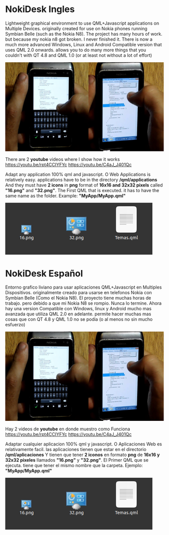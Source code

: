 # NokiDesk Ingles
Lightweight graphical environment to use QML+Javascript applications on Multiple Devices.
originally created for use on Nokia phones running Symbian Belle (such as the Nokia N8).
The project has many hours of work. but because my nokia n8 got broken. I never finished it.
There is now a much more advanced Windows, Linux and Android Compatible version that uses QML 2.0 onwards. allows you to do many more things that you couldn't with QT 4.8 and QML 1.0 (or at least not without a lot of effort)

![photo Example](https://github.com/Dante-Leoncini/nokidesk/blob/main/Imagenes/31646731_414837758987463_2726943271023542272_n.jpg?raw=true)

There are 2 **youtube** videos where I show how it works
https://youtu.be/rpt4CCIYFYc
https://youtu.be/C4aJ_J401Qc

Adapt any application 100% qml and javascript. O Web Applications is relatively easy.
applications have to be in the directory
**/qml/applications**
And they must have **2 icons** in **png** format of **16x16 and 32x32 pixels** called **"16.png"** and **"32.png"**.
The First QML that is executed. it has to have the same name as the folder. Example: **"MyApp/MyApp.qml"**

![photo Example](https://raw.githubusercontent.com/Dante-Leoncini/nokidesk/main/Imagenes/doc_01.png)

# NokiDesk Español
Entorno grafico liviano para usar aplicaciones QML+Javascript en Multiples Dispositivos.
originalmente creado para usarse en telefonos Nokia con Symbian Belle (Como el Nokia N8).
El proyecto tiene muchas horas de trabajo. pero debido a que mi Nokia N8 se rompio. Nunca lo termine.
Ahora hay una version Compatible con Windows, linux y Android mucho mas avanzada que utiliza QML 2.0 en adelante. permite hacer muchas mas cosas que con QT 4.8 y QML 1.0 no se podia (o al menos no sin mucho esfuerzo)

![Foto Ejemplo](https://github.com/Dante-Leoncini/nokidesk/blob/main/Imagenes/31646731_414837758987463_2726943271023542272_n.jpg?raw=true)

Hay 2 videos de **youtube** en donde muestro como Funciona
https://youtu.be/rpt4CCIYFYc
https://youtu.be/C4aJ_J401Qc

Adaptar cualquier aplicacion 100% qml y javascript. O Aplicaciones Web es relativamente facil.
las aplicaciones tienen que estar en el directorio
**/qml/aplicaciones**
Y tienen que tener **2 iconos** en formato **png** de **16x16 y 32x32 pixeles** llamados **"16.png"** y **"32.png"**.
El Primer QML que se ejecuta. tiene que tener el mismo nombre que la carpeta. Ejemplo: **"MyApp/MyApp.qml"**

![photo Example](https://raw.githubusercontent.com/Dante-Leoncini/nokidesk/main/Imagenes/doc_01.png)
